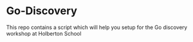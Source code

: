 # Go-Discovery
This repo contains a script which will help you setup for the Go discovery workshop at Holberton School
